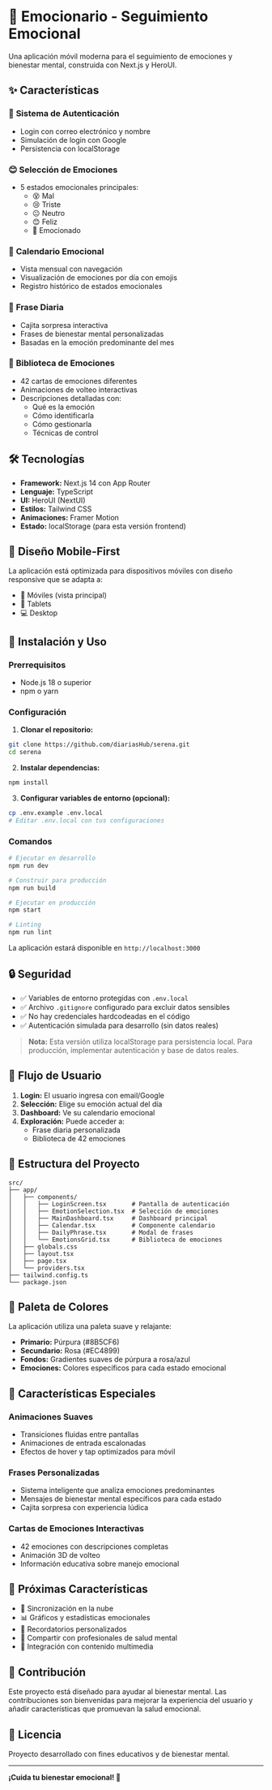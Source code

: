 # 🧠 Emocionario - Seguimiento Emocional

Una aplicación móvil moderna para el seguimiento de emociones y bienestar mental, construida con Next.js y HeroUI.

## ✨ Características

### 🔐 **Sistema de Autenticación**
- Login con correo electrónico y nombre
- Simulación de login con Google
- Persistencia con localStorage

### 😊 **Selección de Emociones**
- 5 estados emocionales principales:
  - 😵 Mal
  - 😢 Triste  
  - 😐 Neutro
  - 😊 Feliz
  - 🤩 Emocionado

### 📅 **Calendario Emocional**
- Vista mensual con navegación
- Visualización de emociones por día con emojis
- Registro histórico de estados emocionales

### 🎁 **Frase Diaria**
- Cajita sorpresa interactiva
- Frases de bienestar mental personalizadas
- Basadas en la emoción predominante del mes

### 🧠 **Biblioteca de Emociones** 
- 42 cartas de emociones diferentes
- Animaciones de volteo interactivas
- Descripciones detalladas con:
  - Qué es la emoción
  - Cómo identificarla
  - Cómo gestionarla
  - Técnicas de control

## 🛠️ Tecnologías

- **Framework:** Next.js 14 con App Router
- **Lenguaje:** TypeScript
- **UI:** HeroUI (NextUI)
- **Estilos:** Tailwind CSS
- **Animaciones:** Framer Motion
- **Estado:** localStorage (para esta versión frontend)

## 📱 Diseño Mobile-First

La aplicación está optimizada para dispositivos móviles con diseño responsive que se adapta a:
- 📱 Móviles (vista principal)
- 📱 Tablets
- 💻 Desktop

## 🚀 Instalación y Uso

### Prerrequisitos
- Node.js 18 o superior
- npm o yarn

### Configuración

1. **Clonar el repositorio:**
```bash
git clone https://github.com/diariasHub/serena.git
cd serena
```

2. **Instalar dependencias:**
```bash
npm install
```

3. **Configurar variables de entorno (opcional):**
```bash
cp .env.example .env.local
# Editar .env.local con tus configuraciones
```

### Comandos

```bash
# Ejecutar en desarrollo
npm run dev

# Construir para producción
npm run build

# Ejecutar en producción
npm start

# Linting
npm run lint
```

La aplicación estará disponible en `http://localhost:3000`

## 🔒 Seguridad

- ✅ Variables de entorno protegidas con `.env.local`
- ✅ Archivo `.gitignore` configurado para excluir datos sensibles
- ✅ No hay credenciales hardcodeadas en el código
- ✅ Autenticación simulada para desarrollo (sin datos reales)

> **Nota:** Esta versión utiliza localStorage para persistencia local. Para producción, implementar autenticación y base de datos reales.

## 🎯 Flujo de Usuario

1. **Login:** El usuario ingresa con email/Google
2. **Selección:** Elige su emoción actual del día
3. **Dashboard:** Ve su calendario emocional
4. **Exploración:** Puede acceder a:
   - Frase diaria personalizada
   - Biblioteca de 42 emociones

## 📂 Estructura del Proyecto

```
src/
├── app/
│   ├── components/
│   │   ├── LoginScreen.tsx       # Pantalla de autenticación
│   │   ├── EmotionSelection.tsx  # Selección de emociones
│   │   ├── MainDashboard.tsx     # Dashboard principal
│   │   ├── Calendar.tsx          # Componente calendario
│   │   ├── DailyPhrase.tsx       # Modal de frases
│   │   └── EmotionsGrid.tsx      # Biblioteca de emociones
│   ├── globals.css
│   ├── layout.tsx
│   ├── page.tsx
│   └── providers.tsx
├── tailwind.config.ts
└── package.json
```

## 🎨 Paleta de Colores

La aplicación utiliza una paleta suave y relajante:
- **Primario:** Púrpura (#8B5CF6)
- **Secundario:** Rosa (#EC4899)
- **Fondos:** Gradientes suaves de púrpura a rosa/azul
- **Emociones:** Colores específicos para cada estado emocional

## 🌟 Características Especiales

### Animaciones Suaves
- Transiciones fluidas entre pantallas
- Animaciones de entrada escalonadas
- Efectos de hover y tap optimizados para móvil

### Frases Personalizadas
- Sistema inteligente que analiza emociones predominantes
- Mensajes de bienestar mental específicos para cada estado
- Cajita sorpresa con experiencia lúdica

### Cartas de Emociones Interactivas
- 42 emociones con descripciones completas
- Animación 3D de volteo
- Información educativa sobre manejo emocional

## 🔮 Próximas Características

- 🔄 Sincronización en la nube
- 📊 Gráficos y estadísticas emocionales
- 🔔 Recordatorios personalizados
- 👥 Compartir con profesionales de salud mental
- 🎵 Integración con contenido multimedia

## 🤝 Contribución

Este proyecto está diseñado para ayudar al bienestar mental. Las contribuciones son bienvenidas para mejorar la experiencia del usuario y añadir características que promuevan la salud emocional.

## 📄 Licencia

Proyecto desarrollado con fines educativos y de bienestar mental.

---

**¡Cuida tu bienestar emocional! 💙**
